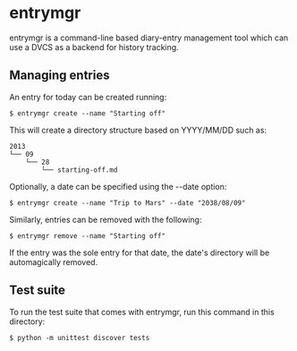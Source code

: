 entrymgr
========

entrymgr is a command-line based diary-entry management tool which can use a
DVCS as a backend for history tracking.

Managing entries
----------------

An entry for today can be created running:

    $ entrymgr create --name "Starting off"

This will create a directory structure based on YYYY/MM/DD such as:

    2013
    └── 09
        └── 28
            └── starting-off.md

Optionally, a date can be specified using the --date option:

    $ entrymgr create --name "Trip to Mars" --date "2038/08/09"

Similarly, entries can be removed with the following:

    $ entrymgr remove --name "Starting off"

If the entry was the sole entry for that date, the date's directory will be
automagically removed.

Test suite
----------

To run the test suite that comes with entrymgr, run this command in this
directory:

    $ python -m unittest discover tests
